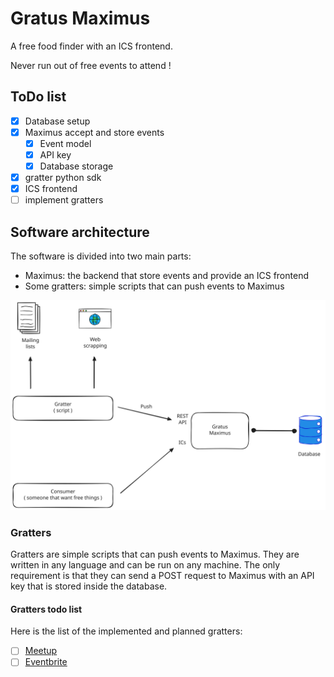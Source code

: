 # Gratus Maximus

A free food finder with an ICS frontend.

Never run out of free events to attend !

## ToDo list

- [x] Database setup
- [x] Maximus accept and store events
  - [x] Event model
  - [x] API key
  - [x] Database storage
- [x] gratter python sdk
- [x] ICS frontend
- [ ] implement gratters

## Software architecture

The software is divided into two main parts:

- Maximus: the backend that store events and provide an ICS frontend
- Some gratters: simple scripts that can push events to Maximus

![main schema](schemas/main.excalidraw.svg)

### Gratters

Gratters are simple scripts that can push events to Maximus. They are written in any language and can be run on any machine. The only requirement is that they can send a POST request to Maximus with an API key that is stored inside the database.

#### Gratters todo list

Here is the list of the implemented and planned gratters:

- [ ] [Meetup](https://www.meetup.com/)
- [ ] [Eventbrite](https://www.eventbrite.com/)
